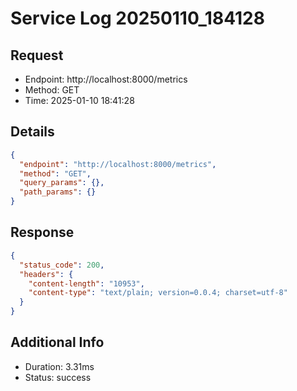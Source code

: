 # Service Log 20250110_184128

## Request
- Endpoint: http://localhost:8000/metrics
- Method: GET
- Time: 2025-01-10 18:41:28

## Details
```json
{
  "endpoint": "http://localhost:8000/metrics",
  "method": "GET",
  "query_params": {},
  "path_params": {}
}
```

## Response
```json
{
  "status_code": 200,
  "headers": {
    "content-length": "10953",
    "content-type": "text/plain; version=0.0.4; charset=utf-8"
  }
}
```

## Additional Info
- Duration: 3.31ms
- Status: success
